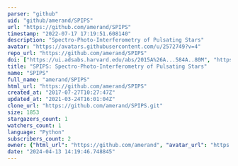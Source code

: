 ```yaml
---
parser: "github"
uid: "github/amerand/SPIPS"
url: "https://github.com/amerand/SPIPS"
timestamp: "2022-07-17 17:19:51.608140"
description: "Spectro-Photo-Interferometry of Pulsating Stars"
avatar: "https://avatars.githubusercontent.com/u/2572749?v=4"
repo_url: "https://github.com/amerand/SPIPS"
doi: ["https://ui.adsabs.harvard.edu/abs/2015A%26A...584A..80M", "https://ui.adsabs.harvard.edu/abs/2017ascl.soft10004M/abstract"]
title: "SPIPS: Spectro-Photo-Interferometry of Pulsating Stars"
name: "SPIPS"
full_name: "amerand/SPIPS"
html_url: "https://github.com/amerand/SPIPS"
created_at: "2017-07-27T10:27:47Z"
updated_at: "2021-03-24T16:01:04Z"
clone_url: "https://github.com/amerand/SPIPS.git"
size: 1853
stargazers_count: 1
watchers_count: 1
language: "Python"
subscribers_count: 2
owner: {"html_url": "https://github.com/amerand", "avatar_url": "https://avatars.githubusercontent.com/u/2572749?v=4", "login": "amerand", "type": "User"}
date: "2024-04-13 14:19:46.748845"
---
```

